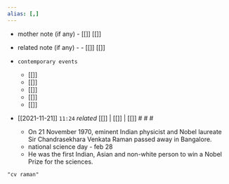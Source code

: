 ```yaml
---
alias: [,]
---
```

- mother note (if any)
		- [[]] [[]]
- related note (if any) -
		- [[]] [[]]
- `contemporary events`
	- [[]]
	- [[]]
	- [[]]
	- [[]]
	- [[]]

- [[2021-11-21]]  `11:24` _related_ [[]] | [[]] | [[]] # # #
	- On 21 November 1970, eminent Indian physicist and Nobel laureate Sir Chandrasekhara Venkata Raman passed away in Bangalore.
	- national science day - feb 28
	- He was the first Indian, Asian and non-white person to win a Nobel Prize for the sciences.

```query
"cv raman"
```